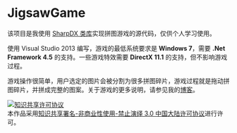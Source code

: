 JigsawGame
====

该项目是我使用 [SharpDX 类库](http://sharpdx.org/)实现拼图游戏的源代码，仅供个人学习使用。

使用 Visual Studio 2013 编写，游戏的最低系统要求是 **Windows 7**，需要 **.Net Framework 4.5** 的支持。一些游戏特效需要 **DirectX 11.1** 的支持，但不影响游戏过程。

游戏操作很简单，用户选定的图片会被分割为很多拼图碎片，游戏过程就是拖动拼图碎片，并拼成完整的图案。关于游戏的更多说明，请参见我的[博客](http://www.cnblogs.com/cyjb/p/JigsawGame.html)。

<a rel="license" href="http://creativecommons.org/licenses/by-nc-nd/3.0/cn/"><img alt="知识共享许可协议" style="border-width:0" src="http://i.creativecommons.org/l/by-nc-nd/3.0/cn/88x31.png" /></a><br />本作品采用<a rel="license" href="http://creativecommons.org/licenses/by-nc-nd/3.0/cn/">知识共享署名-非商业性使用-禁止演绎 3.0 中国大陆许可协议</a>进行许可。